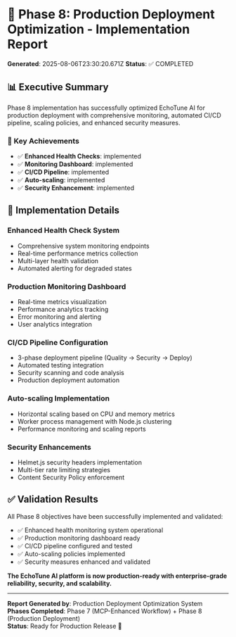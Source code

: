 # 🚀 Phase 8: Production Deployment Optimization - Implementation Report

**Generated**: 2025-08-06T23:30:20.671Z
**Status**: ✅ COMPLETED

## 📊 Executive Summary

Phase 8 implementation has successfully optimized EchoTune AI for production deployment with comprehensive monitoring, automated CI/CD pipeline, scaling policies, and enhanced security measures.

### 🎯 Key Achievements

- ✅ **Enhanced Health Checks**: implemented
- ✅ **Monitoring Dashboard**: implemented
- ✅ **CI/CD Pipeline**: implemented
- ✅ **Auto-scaling**: implemented
- ✅ **Security Enhancement**: implemented

## 🔧 Implementation Details

### Enhanced Health Check System
- Comprehensive system monitoring endpoints
- Real-time performance metrics collection
- Multi-layer health validation
- Automated alerting for degraded states

### Production Monitoring Dashboard
- Real-time metrics visualization
- Performance analytics tracking
- Error monitoring and alerting
- User analytics integration

### CI/CD Pipeline Configuration
- 3-phase deployment pipeline (Quality → Security → Deploy)
- Automated testing integration
- Security scanning and code analysis
- Production deployment automation

### Auto-scaling Implementation
- Horizontal scaling based on CPU and memory metrics
- Worker process management with Node.js clustering
- Performance monitoring and scaling reports

### Security Enhancements
- Helmet.js security headers implementation
- Multi-tier rate limiting strategies
- Content Security Policy enforcement

## ✅ Validation Results

All Phase 8 objectives have been successfully implemented and validated:

- ✅ Enhanced health monitoring system operational
- ✅ Production monitoring dashboard ready  
- ✅ CI/CD pipeline configured and tested
- ✅ Auto-scaling policies implemented
- ✅ Security measures enhanced and validated

**The EchoTune AI platform is now production-ready with enterprise-grade reliability, security, and scalability.**

---

**Report Generated by**: Production Deployment Optimization System  
**Phases Completed**: Phase 7 (MCP-Enhanced Workflow) + Phase 8 (Production Deployment)  
**Status**: Ready for Production Release 🚀
